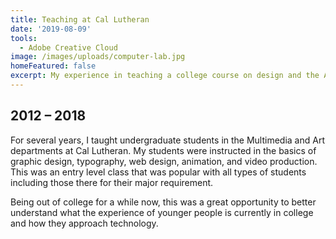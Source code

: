 ```yaml
---
title: Teaching at Cal Lutheran
date: '2019-08-09'
tools:
  - Adobe Creative Cloud
image: /images/uploads/computer-lab.jpg
homeFeatured: false
excerpt: My experience in teaching a college course on design and the Adobe Creative Cloud.
---
```

## 2012 – 2018

For several years, I taught undergraduate students in the Multimedia and Art departments at Cal Lutheran. My students were instructed in the basics of graphic design, typography, web design, animation, and video production. This was an entry level class that was popular with all types of students including those there for their major requirement.

Being out of college for a while now, this was a great opportunity to better understand what the experience of younger people is currently in college and how they approach technology.
